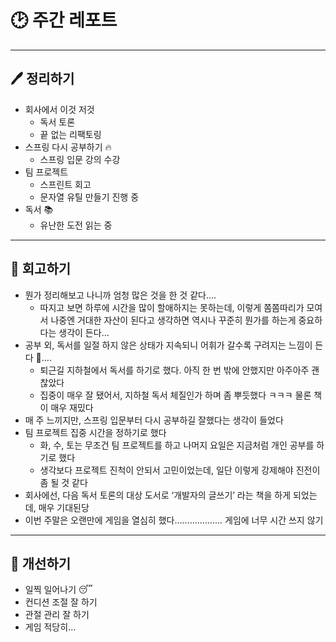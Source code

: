 # 🕑 주간 레포트

---

## 🖊 정리하기

- 회사에서 이것 저것
  - 독서 토론
  - 끝 없는 리팩토링
- 스프링 다시 공부하기 🔥
  - 스프링 입문 강의 수강
- 팀 프로젝트
  - 스프린트 회고
  - 문자열 유틸 만들기 진행 중
- 독서 📚
  - 유난한 도전 읽는 중

---

## 💭 회고하기

- 뭔가 정리해보고 나니까 엄청 많은 것을 한 것 같다….
  - 따지고 보면 하루에 시간을 많이 할애하지는 못하는데, 이렇게 쫌쫌따리가 모여서 나중엔 거대한 자산이 된다고 생각하면 역시나 꾸준히 뭔가를 하는게 중요하다는 생각이 든다…
- 공부 외, 독서를 일절 하지 않은 상태가 지속되니 어휘가 갈수록 구려지는 느낌이 든다 🤢….
  - 퇴근길 지하철에서 독서를 하기로 했다. 아직 한 번 밖에 안했지만 아주아주 괜찮았다
  - 집중이 매우 잘 됐어서, 지하철 독서 체질인가 하며 좀 뿌듯했다 ㅋㅋㅋ 물론 책이 매우 재밌다
- 매 주 느끼지만, 스프링 입문부터 다시 공부하길 잘했다는 생각이 들었다
- 팀 프로젝트 집중 시간을 정하기로 했다
  - 화, 수, 토는 무조건 팀 프로젝트를 하고 나머지 요일은 지금처럼 개인 공부를 하기로 했다
  - 생각보다 프로젝트 진척이 안되서 고민이었는데, 일단 이렇게 강제해야 진전이 좀 될 것 같다
- 회사에선, 다음 독서 토론의 대상 도서로 ‘개발자의 글쓰기’ 라는 책을 하게 되었는데, 매우 기대된당
- 이번 주말은 오랜만에 게임을 열심히 했다………………. 게임에 너무 시간 쓰지 않기

---

## 🥊 개선하기

- 일찍 일어나기 😴
- 컨디션 조절 잘 하기
- 관절 관리 잘 하기
- 게임 적당히…
